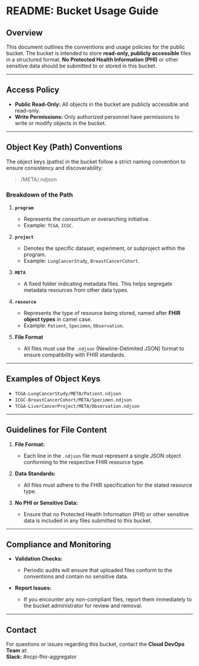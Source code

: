 # README: Bucket Usage Guide

## Overview

This document outlines the conventions and usage policies for the public bucket. The bucket is intended to store **read-only, publicly accessible** files in a structured format. **No Protected Health Information (PHI)** or other sensitive data should be submitted to or stored in this bucket.

---

## Access Policy

- **Public Read-Only:** All objects in the bucket are publicly accessible and read-only.
- **Write Permissions:** Only authorized personnel have permissions to write or modify objects in the bucket.

---

## Object Key (Path) Conventions

The object keys (paths) in the bucket follow a strict naming convention to ensure consistency and discoverability:

> <program-project>/META/<resource>.ndjson



### Breakdown of the Path

1. **`program`**  
   - Represents the consortium or overarching initiative.  
   - Example: `TCGA`, `ICGC`.

2. **`project`**  
   - Denotes the specific dataset, experiment, or subproject within the program.  
   - Example: `LungCancerStudy`, `BreastCancerCohort`.

3. **`META`**  
   - A fixed folder indicating metadata files. This helps segregate metadata resources from other data types.

4. **`resource`**  
   - Represents the type of resource being stored, named after **FHIR object types** in camel case.  
   - Example: `Patient`, `Specimen`, `Observation`.

5. **File Format**  
   - All files must use the `.ndjson` (Newline-Delimited JSON) format to ensure compatibility with FHIR standards.

---

## Examples of Object Keys

- `TCGA-LungCancerStudy/META/Patient.ndjson`  
- `ICGC-BreastCancerCohort/META/Specimen.ndjson`  
- `TCGA-LiverCancerProject/META/Observation.ndjson`  

---

## Guidelines for File Content

1. **File Format:**  
   - Each line in the `.ndjson` file must represent a single JSON object conforming to the respective FHIR resource type.

2. **Data Standards:**  
   - All files must adhere to the FHIR specification for the stated resource type.  

3. **No PHI or Sensitive Data:**  
   - Ensure that no Protected Health Information (PHI) or other sensitive data is included in any files submitted to this bucket.

---

## Compliance and Monitoring

- **Validation Checks:**  
  - Periodic audits will ensure that uploaded files conform to the conventions and contain no sensitive data.
  
- **Report Issues:**  
  - If you encounter any non-compliant files, report them immediately to the bucket administrator for review and removal.

---

## Contact

For questions or issues regarding this bucket, contact the **Cloud DevOps Team** at:  
**Slack:** #ncpi-fhir-aggregator
